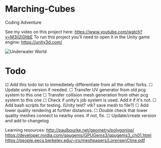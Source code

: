 # Marching-Cubes
Coding Adventure

See my video on this project here: https://www.youtube.com/watch?v=M3iI2l0ltbE
To run this project you'll need to open it in the Unity game engine: https://unity3d.com/

![Underwater World](https://i.boring.host/10RZs7xV.png)

# Todo

☑ Add this todo list to immedietely differentiate from all the other forks.
☐ Update unity version if needed.
☐ Transfer UV generator from old pcg system to this one
☐ Transfer collision mesh generation from other pcg system to this one
☐ Check if unity's job system is used. Add it if it's not.
☐ Add bash scripts for testing. (Unity test? vtk? save mesh to file?)
☐ Add lower quality rendering at further distances.
☐ Double check that lower quality meshes connect to nearby ones. If not, fix.
☐ Update/create version and add to changelog

Learning resources:
http://paulbourke.net/geometry/polygonise/
https://developer.nvidia.com/gpugems/GPUGems3/gpugems3_ch01.html
https://people.eecs.berkeley.edu/~jrs/meshpapers/LorensenCline.pdf

